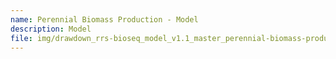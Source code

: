 ```yaml
---
name: Perennial Biomass Production - Model
description: Model
file: img/drawdown_rrs-bioseq_model_v1.1_master_perennial-biomass-production_mar2020.xlsm
---
```

